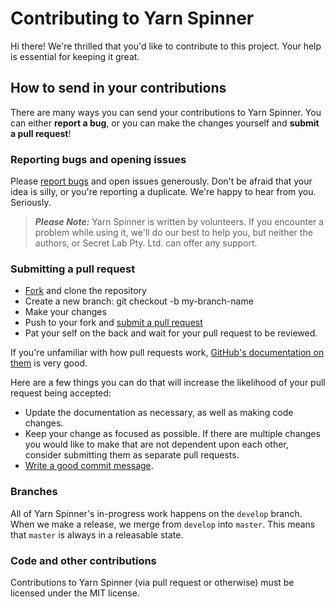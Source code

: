 # Contributing to Yarn Spinner

Hi there! We're thrilled that you'd like to contribute to this project. Your help is essential for keeping it great.

## How to send in your contributions

There are many ways you can send your contributions to Yarn Spinner. You can either **report a bug**, or you can make the changes yourself and **submit a pull request**!

### Reporting bugs and opening issues

Please [report bugs](https://github.com/YarnSpinnerTool/YarnSpinner/issues) and open issues generously. Don't be afraid that your idea is silly, or you're reporting a duplicate. We're happy to hear from you. Seriously.

> ***Please Note:*** Yarn Spinner is written by volunteers. If you encounter a problem while using it, we'll do our best to help you, but neither the authors, or Secret Lab Pty. Ltd. can offer any support.

### Submitting a pull request

* [Fork](https://github.com/YarnSpinnerTool/YarnSpinner/fork) and clone the repository
* Create a new branch: git checkout -b my-branch-name
* Make your changes
* Push to your fork and [submit a pull request](https://github.com/YarnSpinnerTool/YarnSpinner/compare)
* Pat your self on the back and wait for your pull request to be reviewed.

If you're unfamiliar with how pull requests work, [GitHub's documentation on them](https://help.github.com/articles/using-pull-requests/) is very good.

Here are a few things you can do that will increase the likelihood of your pull request being accepted:

* Update the documentation as necessary, as well as making code changes.
* Keep your change as focused as possible. If there are multiple changes you would like to make that are not dependent upon each other, consider submitting them as separate pull requests.
* [Write a good commit message](http://tbaggery.com/2008/04/19/a-note-about-git-commit-messages.html).

### Branches

All of Yarn Spinner's in-progress work happens on the `develop` branch. When we make a release, we merge from `develop` into `master`. This means that `master` is always in a releasable state.

### Code and other contributions

Contributions to Yarn Spinner (via pull request or otherwise) must be licensed under the MIT license.
